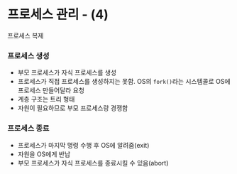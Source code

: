 # 프로세스 관리 - (4)

프로세스 복제



### 프로세스 생성

- 부모 프로세스가 자식 프로세스를 생성
- 프로세스가 직접 프로세스를 생성하지는 못함. OS의 `fork()`라는 시스템콜로 OS에 프로세스 만들어달라 요청
- 계층 구조는 트리 형태 
- 자원이 필요하므로 부모 프로세스랑 경쟁함



### 프로세스 종료

- 프로세스가 마지막 명령 수행 후 OS에 알려줌(exit)
- 자원을 OS에게 반납
- 부모 프로세스가 자식 프로세스를 종료시킬 수 있음(abort)